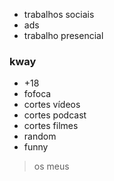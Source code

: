- trabalhos sociais 
- ads
- trabalho presencial 
### kway
- +18
- fofoca
- cortes vídeos
- cortes podcast 
- cortes filmes
- random 
- funny
> os meus
